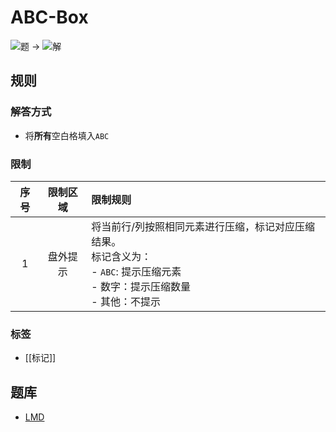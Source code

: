# ABC-Box

![题](http://wiki.logic-masters.de/images/7/74/Abc-box-A150px.png) ->
![解](http://wiki.logic-masters.de/images/a/ad/Abc-box-L150px.png)

## 规则

### 解答方式

- 将**所有**空白格填入`ABC`

### 限制

<!-- markdownlint-disable MD013 -->
| 序号  |  限制区域  | 限制规则                                                                                      |
|:---:|:------:|:------------------------------------------------------------------------------------------|
|  1  |  盘外提示  | 将当前行/列按照相同元素进行压缩，标记对应压缩结果。<br/>标记含义为：<br/> - `ABC`: 提示压缩元素<br/> - 数字：提示压缩数量<br/> - 其他：不提示 |
<!-- markdownlint-enable MD013 -->

### 标签

- [[标记]]

## 题库

- [LMD](https://logic-masters.de/Raetselportal/Suche/erweitert.php?tag_id=1311)
